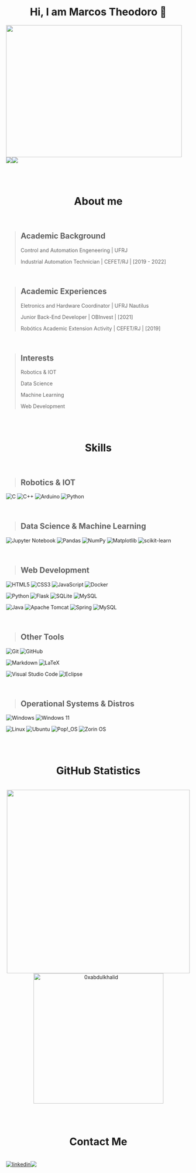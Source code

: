 <h1 align='center'>Hi, I am Marcos Theodoro 👋</h1>

<div  align='center' style='display: flex; flex-direction: column;'>
	<img src='https://media.giphy.com/media/qgQUggAC3Pfv687qPC/giphy.gif' width='480' height='360'>
	<div  style='display: flex; flex-direction: row;'>
		<img src='https://komarev.com/ghpvc/?username=Marktheo&color=blue'>
		<img src='https://img.shields.io/badge/Ask%20me-anything-1abc9c.svg'>
	</div>
</div>

<br><br>

<h1 align='center'>About me</h1>

<br>

> <h2>Academic Background</h2>
> 
> Control and Automation Engeneering | UFRJ
> 
> Industrial Automation Technician | CEFET/RJ | [2019 - 2022]

<br>

> <h2>Academic Experiences</h2>
> 
> Eletronics and Hardware Coordinator | UFRJ Nautilus
> 
> Junior Back-End Developer | OBInvest | [2021]
> 
> Robótics Academic Extension Activity | CEFET/RJ | [2019]

<br>

> <h2>Interests</h2>
>
> Robotics & IOT
> 
> Data Science
> 
> Machine Learning
> 
> Web Development


<br><br>


<h1 align='center'>Skills</h1>

<br>

> <h2>Robotics & IOT</h2>
![C](https://img.shields.io/badge/c-%2300599C.svg?style=for-the-badge&logo=c&logoColor=white)
![C++](https://img.shields.io/badge/C++%20-%2300599C.svg?style=for-the-badge&logo=c%2B%2B&logoColor=white)
![Arduino](https://img.shields.io/badge/-Arduino-00979D?style=for-the-badge&logo=Arduino&logoColor=white)
![Python](https://img.shields.io/badge/python-3670A0?style=for-the-badge&logo=python&logoColor=white)

<br>

> <h2>Data Science & Machine Learning</h2>
![Jupyter Notebook](https://img.shields.io/badge/jupyter-%23FA0F00.svg?style=for-the-badge&logo=jupyter&logoColor=white)
![Pandas](https://img.shields.io/badge/pandas-%23ffffff.svg?style=for-the-badge&logo=pandas&logoColor=130754)
![NumPy](https://img.shields.io/badge/numpy-%23ffffff.svg?style=for-the-badge&logo=numpy&logoColor=113140)
![Matplotlib](https://img.shields.io/badge/Matplotlib-%23ffffff.svg?style=for-the-badge&logo=matplotlib&logoColor=113140)
![scikit-learn](https://img.shields.io/badge/scikit--learn-%23F7931E.svg?style=for-the-badge&logo=scikit-learn&logoColor=white)

<br>

> <h2>Web Development</h2>
![HTML5](https://img.shields.io/badge/html5-%23E34F26.svg?style=for-the-badge&logo=html5&logoColor=white)
![CSS3](https://img.shields.io/badge/css3-%231572B6.svg?style=for-the-badge&logo=css3&logoColor=white)
![JavaScript](https://img.shields.io/badge/JavaScript-F7DF1E?style=for-the-badge&logo=javascript&logoColor=white&color=F7DF1E)
![Docker](https://img.shields.io/badge/docker-%230db7ed.svg?style=for-the-badge&logo=docker&logoColor=white)

![Python](https://img.shields.io/badge/python-3670A0?style=for-the-badge&logo=python&logoColor=white)
![Flask](https://img.shields.io/badge/flask-%23000.svg?style=for-the-badge&logo=flask&logoColor=white)
![SQLite](https://img.shields.io/badge/sqlite-%2307405e.svg?style=for-the-badge&logo=sqlite&logoColor=white)
![MySQL](https://img.shields.io/badge/mysql-%2307405e.svg?style=for-the-badge&logo=mysql&logoColor=white)

![Java](https://img.shields.io/badge/java-%23ED8B00.svg?style=for-the-badge&logo=java&logoColor=white)
![Apache Tomcat](https://img.shields.io/badge/apache%20tomcat-%23F8DC75.svg?style=for-the-badge&logo=apache-tomcat&logoColor=black)
![Spring](https://img.shields.io/badge/spring-%236DB33F.svg?style=for-the-badge&logo=spring&logoColor=white)
![MySQL](https://img.shields.io/badge/mysql-%2307405e.svg?style=for-the-badge&logo=mysql&logoColor=white)

<br>

> <h2>Other Tools</h2>
![Git](https://img.shields.io/badge/git-%23F05033.svg?style=for-the-badge&logo=git&logoColor=white)
![GitHub](https://img.shields.io/badge/github-%23121011.svg?style=for-the-badge&logo=github&logoColor=white)

![Markdown](https://img.shields.io/badge/markdown-%23000000.svg?style=for-the-badge&logo=markdown&logoColor=white)
![LaTeX](https://img.shields.io/badge/latex-%23008080.svg?style=for-the-badge&logo=latex&logoColor=white)

![Visual Studio Code](https://img.shields.io/badge/Visual%20Studio%20Code-0078d7.svg?style=for-the-badge&logo=visual-studio-code&logoColor=white)
![Eclipse](https://img.shields.io/badge/Eclipse-FE7A16.svg?style=for-the-badge&logo=Eclipse&logoColor=white)

<br>

> <h2>Operational Systems & Distros</h2>
![Windows](https://img.shields.io/badge/Windows-0078D6?style=for-the-badge&logo=windows&logoColor=white)
![Windows 11](https://img.shields.io/badge/Windows%2011-%230079d5.svg?style=for-the-badge&logo=Windows%2011&logoColor=white)

![Linux](https://img.shields.io/badge/Linux-FCC624?style=for-the-badge&logo=linux&logoColor=black)
![Ubuntu](https://img.shields.io/badge/Ubuntu-E95420?style=for-the-badge&logo=ubuntu&logoColor=white)
![Pop!\_OS](https://img.shields.io/badge/Pop!_OS-48B9C7?style=for-the-badge&logo=Pop!_OS&logoColor=white)
![Zorin OS](https://img.shields.io/badge/-Zorin%20OS-%2310AAEB?style=for-the-badge&logo=zorin&logoColor=white)

<br><br>

<h1 align='center'>GitHub Statistics</h1>

<br>

<div align='center'>
<a href="https://github.com/Marktheo">
  <img src="https://github-readme-stats.vercel.app/api?username=Marktheo&include_all_commits=true&count_private=true&show_icons=true&line_height=20&title_color=7A7ADB&icon_color=2234AE&text_color=D3D3D3&bg_color=0,000000,130F40" width="500"/>
  <img src="https://github-readme-stats.vercel.app/api/top-langs?username=Marktheo&show_icons=true&locale=en&layout=compact&line_height=20&title_color=7A7ADB&icon_color=2234AE&text_color=D3D3D3&bg_color=0,000000,130F40" width="355"  alt="0xabdulkhalid"/>
</a>
</div>

<br><br>

<h1 align='center'>Contact Me</h1>

<br>

<div align='center' style='display: flex; flex-direction: row;'>
	<a href="https://linkedin.com/in/marcos-theodoro" target="_blank">
		<img src="https://img.shields.io/badge/linkedin:  Marktheo-%2300acee.svg?color=405DE6&style=for-the-badge&logo=linkedin&logoColor=white" alt=linkedin>
	</a>
	<a href="mailto:marcos_theodoro.20221@poli.ufrj.br" target="_blank">
		<img src="https://img.shields.io/badge/gmail:  PROFESSIONAL-%23EA4335.svg?style=for-the-badge&logo=gmail&logoColor=white" t=mail style="margin-bottom: 5px;" />
	</a>
</div>
